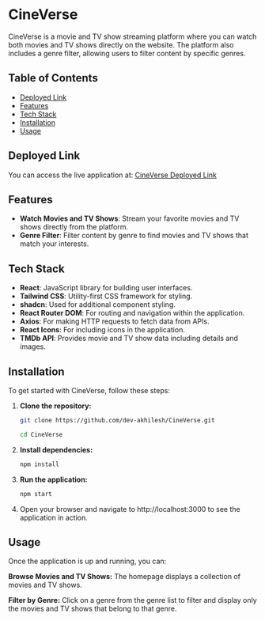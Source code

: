 # CineVerse

CineVerse is a movie and TV show streaming platform where you can watch both movies and TV shows directly on the website. The platform also includes a genre filter, allowing users to filter content by specific genres.

## Table of Contents
- [Deployed Link](#deployed-link)
- [Features](#features)
- [Tech Stack](#tech-stack)
- [Installation](#installation)
- [Usage](#usage)

## Deployed Link
You can access the live application at: [CineVerse Deployed Link](https://your-deployed-link.com)

## Features
- **Watch Movies and TV Shows**: Stream your favorite movies and TV shows directly from the platform.
- **Genre Filter**: Filter content by genre to find movies and TV shows that match your interests.

## Tech Stack
- **React**: JavaScript library for building user interfaces.
- **Tailwind CSS**: Utility-first CSS framework for styling.
- **shadcn**: Used for additional component styling.
- **React Router DOM**: For routing and navigation within the application.
- **Axios**: For making HTTP requests to fetch data from APIs.
- **React Icons**: For including icons in the application.
- **TMDb API**: Provides movie and TV show data including details and images.

## Installation
To get started with CineVerse, follow these steps:

1. **Clone the repository:**
   ```bash
   git clone https://github.com/dev-akhilesh/CineVerse.git
   ```
   ```bash
   cd CineVerse
   ```
2. **Install dependencies:**
   ```bash
   npm install
   ```
3. **Run the application:**
   ```bash
   npm start
   ```
4. Open your browser and navigate to http://localhost:3000 to see the application in action.


## Usage
Once the application is up and running, you can:

**Browse Movies and TV Shows:** The homepage displays a collection of movies and TV shows.

**Filter by Genre:** Click on a genre from the genre list to filter and display only the movies and TV shows that belong to that genre.


